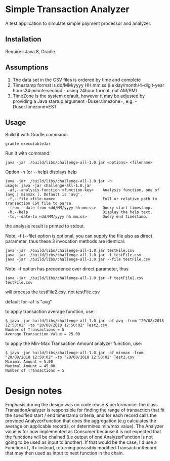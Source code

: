 # Simple Transaction Analyzer
A test application to simulate simple payment processor and analyzer.

## Installation

Requires Java 8, Gradle.

## Assumptions

1) The data set in the CSV files is ordered by time and complete
2) Timestamp format is dd/MM/yyyy HH:mm:ss  (i.e day/month/4-digit-year hours24:minute:second  - using 24hour format, not AM/PM)
3) TimeZone is the system default, however it may be adjusted by providing a Java startup argument -Duser.timezone=<timezone>,  e.g. -Duser.timezone=EST

## Usage

Build it with Gradle command:
```
gradle executableJar
```
Run it with command:
```
java -jar ./build/libs/challenge-all-1.0.jar <options> <filename>
```
Option -h (or --help) displays help
```
java -jar ./build/libs/challenge-all-1.0.jar -h
usage: java -jar challenge-all-1.0.jar
 -af,--analysis-function <function-key>    Analysis function, one of [avg | minmax ]. Default is 'avg'.
 -f,--file <file-name>                     Full or relative path to transaction CSV file to parse.
 -from,--date-from <dd/MM/yyyy hh:mm:ss>   Query start timestamp.
 -h,--help                                 Display the help text.
 -to,--date-to <dd/MM/yyyy hh:mm:ss>       Query end timestamp.
```

the analysis result is printed to stdout.

Note: -f (--file) option is optional, you can supply the file also as direct parameter, thus these 3 invocation methods are identical:

```
java -jar ./build/libs/challenge-all-1.0.jar testFile.csv
java -jar ./build/libs/challenge-all-1.0.jar -f testFile.csv
java -jar ./build/libs/challenge-all-1.0.jar --file testFile.csv
```

Note: -f option has precedence over direct parameter, thus

```
java -jar ./build/libs/challenge-all-1.0.jar -f testFile2.csv  testFile.csv
```

will process the testFile2.csv, not testFile.csv

default for -af is "avg"

to apply transaction average function, use:
```
$ java -jar build/libs/challenge-all-1.0.jar -af avg -from "20/08/2018 12:50:02" -to "20/08/2018 12:50:02" Test2.csv 
Number of Transactions = 5
Average Transaction Value = 25.00
```

to apply the Min-Max Transaction Amount analyzer function, use:
```
$ java -jar build/libs/challenge-all-1.0.jar -af minmax -from "20/08/2018 12:50:02" -to "20/08/2018 12:50:02" Test2.csv 
Minimal Amount = 5.00
Maximal Amount = 45.00
Number of Transactions = 5
```

# Design notes

Emphasis during the design was on code reuse & performance.
the class TransationAnalyzer is responsible for finding the range of transaction
that fit the specified start / end timestamp criteria, and for each record
calls the provided AnalyzerFunction that does the aggregation (e.g calculates the average on applicable records, or determines min/max value).
The Analyzer value is for now implemented as Consumer<T> because
it is not expected that the functions will be chained (i.e output of one AnalyzerFunction is not going to be used as input to another).
If that would be the case, I'd use a Function<T, R> instead, returning posssibly modified
TransactionRecord that may then used as input to next function in the chain. 
